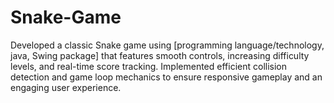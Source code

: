 # Snake-Game
Developed a classic Snake game using [programming language/technology, java, Swing package] that features smooth controls, increasing difficulty levels, and real-time score tracking. Implemented efficient collision detection and game loop mechanics to ensure responsive gameplay and an engaging user experience. 
